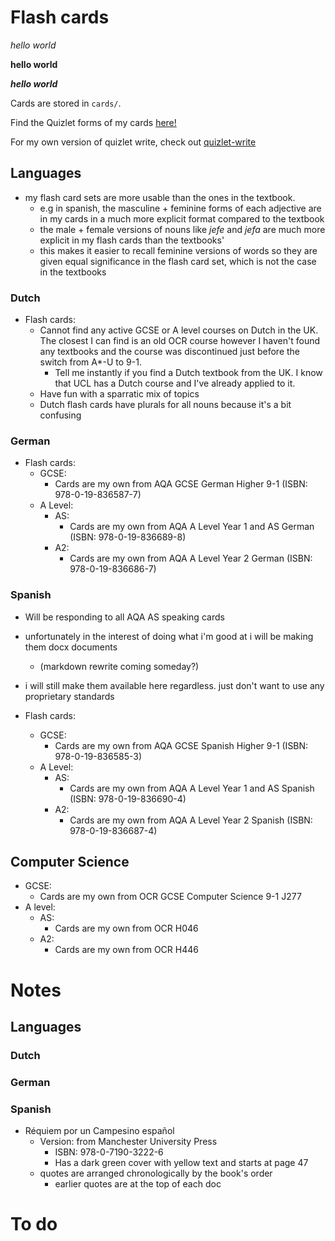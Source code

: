 # Flash cards

*hello world*

**hello world**

***hello world***

Cards are stored in `cards/`.

Find the Quizlet forms of my cards [here!](https://quizlet.com/Eingabeaufforderung/folders)

For my own version of quizlet write, check out [quizlet-write](https://github.com/RubberDuckCollector/quizlet-write)

## Languages

- my flash card sets are more usable than the ones in the textbook.
    - e.g in spanish, the masculine + feminine forms of each adjective are in my cards in a much more explicit format compared to the textbook
    - the male + female versions of nouns like *jefe* and *jefa* are much more explicit in my flash cards than the textbooks'
    - this makes it easier to recall feminine versions of words so they are given equal significance in the flash card set, which is not the case in the textbooks

### Dutch

- Flash cards:
    - Cannot find any active GCSE or A level courses on Dutch in the UK. The closest I can find is an old OCR course however I haven't found any textbooks and the course was discontinued just before the switch from A*-U to 9-1.
        - Tell me instantly if you find a Dutch textbook from the UK. I know that UCL has a Dutch course and I've already applied to it.
    - Have fun with a sparratic mix of topics
    - Dutch flash cards have plurals for all nouns because it's a bit confusing

### German

- Flash cards:
    - GCSE:
        - Cards are my own from AQA GCSE German Higher 9-1 (ISBN: 978-0-19-836587-7)
    - A Level:
        - AS:
            - Cards are my own from AQA A Level Year 1 and AS German (ISBN: 978-0-19-836689-8)
        - A2:
            - Cards are my own from AQA A Level Year 2 German (ISBN: 978-0-19-836686-7)

### Spanish

- Will be responding to all AQA AS speaking cards
- unfortunately in the interest of doing what i'm good at i will be making them docx documents
    - (markdown rewrite coming someday?)
- i will still make them available here regardless. just don't want to use any proprietary standards

- Flash cards:
    - GCSE:
        - Cards are my own from AQA GCSE Spanish Higher 9-1 (ISBN: 978-0-19-836585-3)
    - A Level:
        - AS:
            - Cards are my own from AQA A Level Year 1 and AS Spanish (ISBN: 978-0-19-836690-4)
        - A2:
            - Cards are my own from AQA A Level Year 2 Spanish (ISBN: 978-0-19-836687-4)

## Computer Science

- GCSE:
    - Cards are my own from OCR GCSE Computer Science 9-1 J277
- A level:
    - AS:
        - Cards are my own from OCR H046
    - A2:
        - Cards are my own from OCR H446

# Notes

## Languages

### Dutch

### German

### Spanish

- Réquiem por un Campesino español
    - Version: from Manchester University Press
        - ISBN: 978-0-7190-3222-6
        - Has a dark green cover with yellow text and starts at page 47
    - quotes are arranged chronologically by the book's order
        - earlier quotes are at the top of each doc

# To do

















<!-- <details open><summary>Flash cards</summary> -->
<!--     <ul> -->    
<!--         <li> -->
<!--             Flash cards -->
<!--         </li> -->
<!--         <li> -->
<!--             All flash cards are stored in <code>cards/</code> -->
<!--         </li> -->
<!--         <li> -->
<!--             <details open><summary>Languages</summary> -->
<!--                 <ul> -->
<!--                     <li> -->
<!--                         <details open><summary>German</summary> <!-1- German is its own element in the list of languages -1-> -->
<!--                             <ul> -->
<!--                                 <li> -->
<!--                                     <details open><summary>GCSE</summary> <!-1- GCSE and A level are on the same level of indentation in the listinator -1-> -->
<!--                                         <ul> -->
<!--                                             <li>Cards are my own from AQA GCSE Higher 9-1</li> -->
<!--                                         </ul> -->
<!--                                     </details> -->
<!--                                 </li> -->
<!--                                 <li> -->
<!--                                     <details open><summary>A Level</summary> -->
<!--                                     <ul> -->
<!--                                         <details open><summary>AS</summary> <!-1- AS and A2 are one level more indented than GCSE and A level -1-> -->
<!--                                             <ul>                            <!-1- because AS and A2 are parts of the A level -1-> -->
<!--                                                 <li>Cards are my own from AQA A Level Year 1 and AS German</li> -->
<!--                                             <ul> -->
<!--                                         </details> -->
<!--                                         <details open><summary>A2</summary> -->
<!--                                             <ul> -->
<!--                                                 <li>Cards are my own from AQA A Level Year 2 German</li> -->
<!--                                             </ul> -->
<!--                                         </details> -->
<!--                                     </ul> -->
<!--                                 </li> -->
<!--                             </ul> -->
<!--                         </details> -->
<!--                     </li> -->
<!--                 </ul> -->
<!--             </details> -->
<!--         </li> -->
<!--     </ul> -->
<!-- </details> -->
